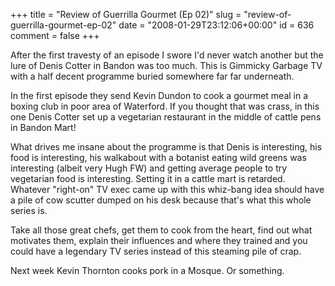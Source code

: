 +++
title = "Review of Guerrilla Gourmet (Ep 02)"
slug = "review-of-guerrilla-gourmet-ep-02"
date = "2008-01-29T23:12:06+00:00"
id = 636
comment = false
+++

After the first travesty of an episode I swore I'd never watch another but the lure of Denis Cotter in Bandon was too much. This is Gimmicky Garbage TV with a half decent programme buried somewhere far far underneath.

In the first episode they send Kevin Dundon to cook a gourmet meal in a boxing club in poor area of Waterford. If you thought that was crass, in this one Denis Cotter set up a vegetarian restaurant in the middle of cattle pens in Bandon Mart!

What drives me insane about the programme is that Denis is interesting, his food is interesting, his walkabout with a botanist eating wild greens was interesting (albeit very Hugh FW) and getting average people to try vegetarian food is interesting. Setting it in a cattle mart is retarded. Whatever "right-on" TV exec came up with this whiz-bang idea should have a pile of cow scutter dumped on his desk because that's what this whole series is.

Take all those great chefs, get them to cook from the heart, find out what motivates them, explain their influences and where they trained and you could have a legendary TV series instead of this steaming pile of crap.

Next week Kevin Thornton cooks pork in a Mosque. Or something.
